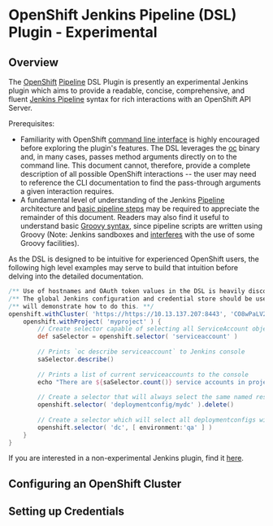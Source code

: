 # OpenShift Jenkins Pipeline (DSL) Plugin - Experimental

## Overview
The [OpenShift](https://www.openshift.com) [Pipeline](https://jenkins.io/solutions/pipeline/) 
DSL Plugin is presently an experimental Jenkins plugin which aims to provide a readable, concise, comprehensive, and fluent 
[Jenkins Pipeline](https://jenkins.io/doc/book/pipeline/) syntax for rich interactions with an OpenShift API Server.

Prerequisites:
* Familiarity with OpenShift [command line interface](https://docs.openshift.org/latest/cli_reference/basic_cli_operations.html)
is highly encouraged before exploring the plugin's features. The DSL leverages the [oc](https://docs.openshift.org/latest/cli_reference/index.html) 
binary and, in many cases, passes method arguments directly on to the command line. This document cannot, therefore,
provide a complete description of all possible OpenShift interactions -- the user may need to reference
the CLI documentation to find the pass-through arguments a given interaction requires.
* A fundamental level of understanding of the Jenkins [Pipeline](https://jenkins.io/solutions/pipeline/) architecture and 
[basic pipeline steps](https://jenkins.io/doc/pipeline/steps/workflow-basic-steps/) may be required to appreciate
the remainder of this document. Readers may also find it useful to understand basic [Groovy syntax](http://groovy-lang.org/syntax.html),
since pipeline scripts are written using Groovy (Note: Jenkins sandboxes and [interferes](https://issues.jenkins-ci.org/browse/JENKINS-26481) 
with the use of some Groovy facilities). 

As the DSL is designed to be intuitive for experienced OpenShift users, the following high level examples 
may serve to build that intuition before delving into the detailed documentation.

```groovy
/** Use of hostnames and OAuth token values in the DSL is heavily discouraged for maintenance and security reasons. **/
/** The global Jenkins configuration and credential store should be used instead. Subsequent examples **/
/** will demonstrate how to do this. **/
openshift.withCluster( 'https://https://10.13.137.207:8443', 'CO8wPaLV2M2yC_jrm00hCmaz5JgwTLzvAOHYNxxv6kE' ) {
    openshift.withProject( 'myproject' ) {
        // Create selector capable of selecting all ServiceAccount objects
        def saSelector = openshift.selector( 'serviceaccount' )
        
        // Prints `oc describe serviceaccount` to Jenkins console
        saSelector.describe() 
        
        // Prints a list of current serviceaccounts to the console
        echo "There are ${saSelector.count()} service accounts in project ${openshift.project()}: ${saSelector.names()}"
        
        // Create a selector that will always select the same named resource within a project; chain the delete operation
        openshift.selector( 'deploymentconfig/mydc' ).delete()
        
        // Create a selector which will select all deploymentconfigs with the label 
        openshift.selector( 'dc', [ environment:'qa' ] )
    }
}
```

If you are interested in a non-experimental Jenkins plugin, find it
[here](https://github.com/openshift/jenkins-plugin).  

## Configuring an OpenShift Cluster

## Setting up Credentials
